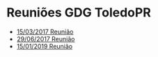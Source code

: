 # Reuniões GDG ToledoPR
- [15/03/2017 Reunião](atas/2017-03-15.md)
- [29/06/2017 Reunião](atas/2017-06-29.md)
- [15/01/2019 Reunião](atas/2019-01-15.md)

